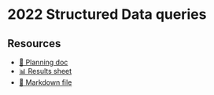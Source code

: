 # 2022 Structured Data queries

<!--
  This directory contains all of the 2022 Structured Data chapter queries.

  Each query should have a corresponding `metric_name.sql` file.
  Note that readers are linked to this directory, so try to make the SQL file names descriptive for easy browsing.

  Analysts: if helpful, you can use this README to give additional info about the queries.
-->

## Resources

- [📄 Planning doc][~google-doc]
- [📊 Results sheet][~google-sheets]
- [📝 Markdown file][~chapter-markdown]

[~google-doc]: https://docs.google.com/document/d/1yHTdPPvpv380BLQWHo2aUWepOUBpTlfkx1O9zey8-5I/edit?usp=sharing
[~google-sheets]: https://docs.google.com/spreadsheets/d/1iRsyYq4TDMpsgeo_uLq-yqBisHviypeKVUMF1pM1fiM/edit?usp=sharing
[~chapter-markdown]: https://github.com/HTTPArchive/almanac.httparchive.org/tree/main/src/content/en/2022/structured-data.md